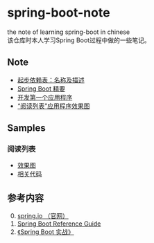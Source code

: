 # spring-boot-note
the note of learning spring-boot in chinese  
该仓库时本人学习Spring Boot过程中做的一些笔记。

## Note
* [起步依赖表：名称及描述](https://github.com/zhuanghongji/spring-boot-note/blob/master/note/0-spring-boot-starter-table.md)
* [Spring Boot 精要](https://github.com/zhuanghongji/spring-boot-note/blob/master/note/1-spring-boot-core.md)
* [开发第一个应用程序](https://github.com/zhuanghongji/spring-boot-note/blob/master/note/2-first-application.md)  
* [“阅读列表”应用程序效果图](https://github.com/zhuanghongji/spring-boot-note/blob/master/note/3-reading-list-application.md)

## Samples
### 阅读列表
* [效果图](https://github.com/zhuanghongji/spring-boot-note/blob/master/note/3-reading-list-application.md)  
* [相关代码](https://github.com/zhuanghongji/spring-boot-note/tree/master/samples/ReadingList)

## 参考内容
0. [spring.io （官网）](https://spring.io/)
0. [Spring Boot Reference Guide](https://docs.spring.io/spring-boot/docs/1.4.1.RELEASE/reference/htmlsingle/)
0. [《Spring Boot 实战》](https://item.jd.com/11899370.html)

